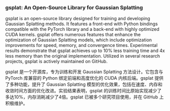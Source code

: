 ### gsplat: An Open-Source Library for Gaussian Splatting

gsplat is an open-source library designed for training and developing Gaussian Splatting methods. It features a front-end with Python bindings compatible with the PyTorch library and a back-end with highly optimized CUDA kernels. gsplat offers numerous features that enhance the optimization of Gaussian Splatting models, which include optimization improvements for speed, memory, and convergence times. Experimental results demonstrate that gsplat achieves up to 10% less training time and 4x less memory than the original implementation. Utilized in several research projects, gsplat is actively maintained on GitHub.

gsplat 是一个开源库，专为训练和开发 Gaussian Splatting 方法设计。它包含与 PyTorch 库兼容的 Python 绑定前端和高度优化的 CUDA 内核后端。gsplat 提供了多种功能，提升了 Gaussian Splatting 模型的优化效果，包括在速度、内存和收敛时间方面的优化改进。实验结果表明，gsplat 的训练时间比原始实现减少了多达10%，内存消耗减少了4倍。gsplat 已被多个研究项目使用，并在 GitHub 上积极维护。
